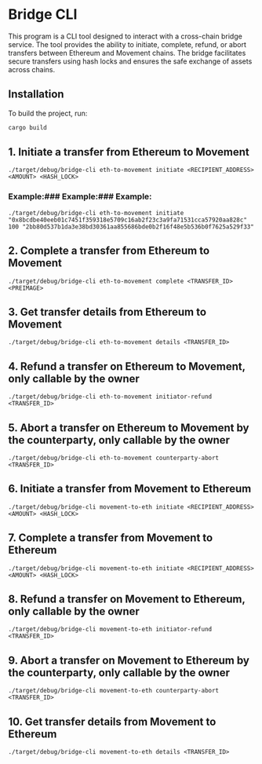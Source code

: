 # Bridge CLI

This program is a CLI tool designed to interact with a cross-chain bridge service. The tool provides the ability to initiate, complete, refund, or abort transfers between Ethereum and Movement chains. The bridge facilitates secure transfers using hash locks and ensures the safe exchange of assets across chains.

## Installation

To build the project, run:

```bash
cargo build
``````

## 1. Initiate a transfer from Ethereum to Movement

`./target/debug/bridge-cli eth-to-movement initiate <RECIPIENT_ADDRESS> <AMOUNT> <HASH_LOCK>`

### Example:### Example:### Example:
`./target/debug/bridge-cli eth-to-movement initiate "0x8bcdbe40eeb01c7451f359318e5709c16ab2f23c3a9fa71531cca57920aa828c" 100 "2bb80d537b1da3e38bd30361aa855686bde0b2f16f48e5b536b0f7625a529f33"`

## 2. Complete a transfer from Ethereum to Movement
`./target/debug/bridge-cli eth-to-movement complete <TRANSFER_ID> <PREIMAGE>`

## 3. Get transfer details from Ethereum to Movement
`./target/debug/bridge-cli eth-to-movement details <TRANSFER_ID>`

## 4. Refund a transfer on Ethereum to Movement, only callable by the owner
`./target/debug/bridge-cli eth-to-movement initiator-refund <TRANSFER_ID>`

## 5. Abort a transfer on Ethereum to Movement by the counterparty, only callable by the owner
`./target/debug/bridge-cli eth-to-movement counterparty-abort <TRANSFER_ID>`

## 6. Initiate a transfer from Movement to Ethereum
`./target/debug/bridge-cli movement-to-eth initiate <RECIPIENT_ADDRESS> <AMOUNT> <HASH_LOCK>`

## 7. Complete a transfer from Movement to Ethereum
`./target/debug/bridge-cli movement-to-eth initiate <RECIPIENT_ADDRESS> <AMOUNT> <HASH_LOCK>`

## 8. Refund a transfer on Movement to Ethereum, only callable by the owner
`./target/debug/bridge-cli movement-to-eth initiator-refund <TRANSFER_ID>`

## 9. Abort a transfer on Movement to Ethereum by the counterparty, only callable by the owner
`./target/debug/bridge-cli movement-to-eth counterparty-abort <TRANSFER_ID>`  

## 10. Get transfer details from Movement to Ethereum 
`./target/debug/bridge-cli movement-to-eth details <TRANSFER_ID>`


